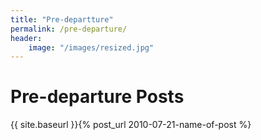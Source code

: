 ```yaml
---
title: "Pre-departture"
permalink: /pre-departure/
header:
    image: "/images/resized.jpg"
---
```


# Pre-departure Posts  

{{ site.baseurl }}{% post_url 2010-07-21-name-of-post %}
